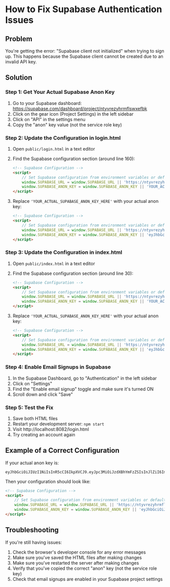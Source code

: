 # How to Fix Supabase Authentication Issues

## Problem
You're getting the error: "Supabase client not initialized" when trying to sign up. This happens because the Supabase client cannot be created due to an invalid API key.

## Solution

### Step 1: Get Your Actual Supabase Anon Key

1. Go to your Supabase dashboard: https://supabase.com/dashboard/project/ntyvrezyhrmflswxefbk
2. Click on the gear icon (Project Settings) in the left sidebar
3. Click on "API" in the settings menu
4. Copy the "anon" key value (not the service role key)

### Step 2: Update the Configuration in login.html

1. Open `public/login.html` in a text editor
2. Find the Supabase configuration section (around line 160):
   ```html
   <!-- Supabase Configuration -->
   <script>
       // Set Supabase configuration from environment variables or defaults
       window.SUPABASE_URL = window.SUPABASE_URL || 'https://ntyvrezyhrmflswxefbk.supabase.co';
       window.SUPABASE_ANON_KEY = window.SUPABASE_ANON_KEY || 'YOUR_ACTUAL_SUPABASE_ANON_KEY_HERE';
   </script>
   ```

3. Replace `'YOUR_ACTUAL_SUPABASE_ANON_KEY_HERE'` with your actual anon key:
   ```html
   <!-- Supabase Configuration -->
   <script>
       // Set Supabase configuration from environment variables or defaults
       window.SUPABASE_URL = window.SUPABASE_URL || 'https://ntyvrezyhrmflswxefbk.supabase.co';
       window.SUPABASE_ANON_KEY = window.SUPABASE_ANON_KEY || 'eyJhbGciOiJIUzI1NiIsInR5cCI6IkpXVCJ9.your_actual_key_here';
   </script>
   ```

### Step 3: Update the Configuration in index.html

1. Open `public/index.html` in a text editor
2. Find the Supabase configuration section (around line 30):
   ```html
   <!-- Supabase Configuration -->
   <script>
       // Set Supabase configuration from environment variables or defaults
       window.SUPABASE_URL = window.SUPABASE_URL || 'https://ntyvrezyhrmflswxefbk.supabase.co';
       window.SUPABASE_ANON_KEY = window.SUPABASE_ANON_KEY || 'YOUR_ACTUAL_SUPABASE_ANON_KEY_HERE';
   </script>
   ```

3. Replace `'YOUR_ACTUAL_SUPABASE_ANON_KEY_HERE'` with your actual anon key:
   ```html
   <!-- Supabase Configuration -->
   <script>
       // Set Supabase configuration from environment variables or defaults
       window.SUPABASE_URL = window.SUPABASE_URL || 'https://ntyvrezyhrmflswxefbk.supabase.co';
       window.SUPABASE_ANON_KEY = window.SUPABASE_ANON_KEY || 'eyJhbGciOiJIUzI1NiIsInR5cCI6IkpXVCJ9.your_actual_key_here';
   </script>
   ```

### Step 4: Enable Email Signups in Supabase

1. In the Supabase Dashboard, go to "Authentication" in the left sidebar
2. Click on "Settings"
3. Find the "Enable email signup" toggle and make sure it's turned ON
4. Scroll down and click "Save"

### Step 5: Test the Fix

1. Save both HTML files
2. Restart your development server: `npm start`
3. Visit http://localhost:8082/login.html
4. Try creating an account again

## Example of a Correct Configuration

If your actual anon key is:
```
eyJhbGciOiJIUzI1NiIsInR5cCI6IkpXVCJ9.eyJpc3MiOiJzdXBhYmFzZSIsInJlZiI6Im50eXZyZXp5aHJtZmxzd3hmZWJrIiwicm9sZSI6ImFub24iLCJpYXQiOjE2NzYyMzQ1NjcsImV4cCI6MTk5MTgxMDU2N30.YourActualSignature
```

Then your configuration should look like:
```html
<!-- Supabase Configuration -->
<script>
    // Set Supabase configuration from environment variables or defaults
    window.SUPABASE_URL = window.SUPABASE_URL || 'https://ntyvrezyhrmflswxefbk.supabase.co';
    window.SUPABASE_ANON_KEY = window.SUPABASE_ANON_KEY || 'eyJhbGciOiJIUzI1NiIsInR5cCI6IkpXVCJ9.eyJpc3MiOiJzdXBhYmFzZSIsInJlZiI6Im50eXZyZXp5aHJtZmxzd3hmZWJrIiwicm9sZSI6ImFub24iLCJpYXQiOjE2NzYyMzQ1NjcsImV4cCI6MTk5MTgxMDU2N30.YourActualSignature';
</script>
```

## Troubleshooting

If you're still having issues:

1. Check the browser's developer console for any error messages
2. Make sure you've saved the HTML files after making changes
3. Make sure you've restarted the server after making changes
4. Verify that you've copied the correct "anon" key (not the service role key)
5. Check that email signups are enabled in your Supabase project settings